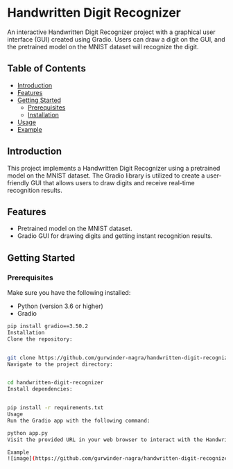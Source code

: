 # Handwritten Digit Recognizer

An interactive Handwritten Digit Recognizer project with a graphical user interface (GUI) created using Gradio. Users can draw a digit on the GUI, and the pretrained model on the MNIST dataset will recognize the digit.

## Table of Contents

- [Introduction](#introduction)
- [Features](#features)
- [Getting Started](#getting-started)
  - [Prerequisites](#prerequisites)
  - [Installation](#installation)
- [Usage](#usage)
- [Example](#example)

## Introduction

This project implements a Handwritten Digit Recognizer using a pretrained model on the MNIST dataset. The Gradio library is utilized to create a user-friendly GUI that allows users to draw digits and receive real-time recognition results.

## Features

- Pretrained model on the MNIST dataset.
- Gradio GUI for drawing digits and getting instant recognition results.

## Getting Started

### Prerequisites

Make sure you have the following installed:

- Python (version 3.6 or higher)
- Gradio

```bash
pip install gradio==3.50.2
Installation
Clone the repository:


git clone https://github.com/gurwinder-nagra/handwritten-digit-recognizer.git
Navigate to the project directory:


cd handwritten-digit-recognizer
Install dependencies:


pip install -r requirements.txt
Usage
Run the Gradio app with the following command:

python app.py
Visit the provided URL in your web browser to interact with the Handwritten Digit Recognizer. Draw a digit on the canvas, and the model will recognize it in real time.

Example
![image](https://github.com/gurwinder-nagra/handwritten-digit-recognizer/assets/101449053/ca1ea6e4-69be-4262-a503-856f2c764cc8)

